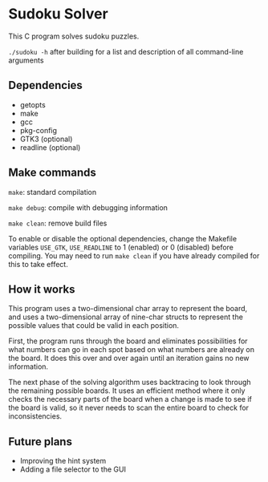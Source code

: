 # Sudoku Solver
This C program solves sudoku puzzles. 

`./sudoku -h` after building for a list and description of all command-line arguments

## Dependencies
* getopts
* make
* gcc
* pkg-config
* GTK3 (optional)
* readline (optional)

## Make commands
`make`: standard compilation

`make debug`: compile with debugging information

`make clean`: remove build files

To enable or disable the optional dependencies, change the Makefile variables `USE_GTK`, `USE_READLINE` to 1 (enabled) or 0 (disabled) before compiling. You may need to run `make clean` if you have already compiled for this to take effect.

## How it works
This program uses a two-dimensional char array to represent the board, and uses a two-dimensional array of nine-char structs to represent the possible values that could be valid in each position.

First, the program runs through the board and eliminates possibilities for what numbers can go in each spot based on what numbers are already on the board. It does this over and over again until an iteration gains no new information.

The next phase of the solving algorithm uses backtracing to look through the remaining possible boards. It uses an efficient method where it only checks the necessary parts of the board when a change is made to see if the board is valid, so it never needs to scan the entire board to check for inconsistencies.

## Future plans
* Improving the hint system
* Adding a file selector to the GUI
